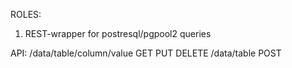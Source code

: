 ROLES:
1. REST-wrapper for postresql/pgpool2 queries

API:
/data/table/column/value GET PUT DELETE
/data/table              POST
